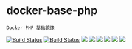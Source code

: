 # docker-base-php

	Docker PHP 基础镜像


[![Build Status](https://travis-ci.org/larvacms/docker-base-php.svg?branch=master)](https://travis-ci.org/larvacms/docker-base-php)
[![Build Status](https://travis-ci.com/larvacms/docker-base-php.svg?branch=master)](https://travis-ci.com/larvacms/docker-base-php)
![](https://img.shields.io/badge/Alpine-3.7-brightgreen.svg) 
![](https://img.shields.io/badge/Alpine-3.8-brightgreen.svg) 
![](https://img.shields.io/badge/Ubuntu-trusty-brightgreen.svg) 
![](https://img.shields.io/badge/Ubuntu-xenial-brightgreen.svg) 
![](https://img.shields.io/badge/Ubuntu-bionic-brightgreen.svg) 
![](https://img.shields.io/badge/Ubuntu-cosmic-brightgreen.svg) 


